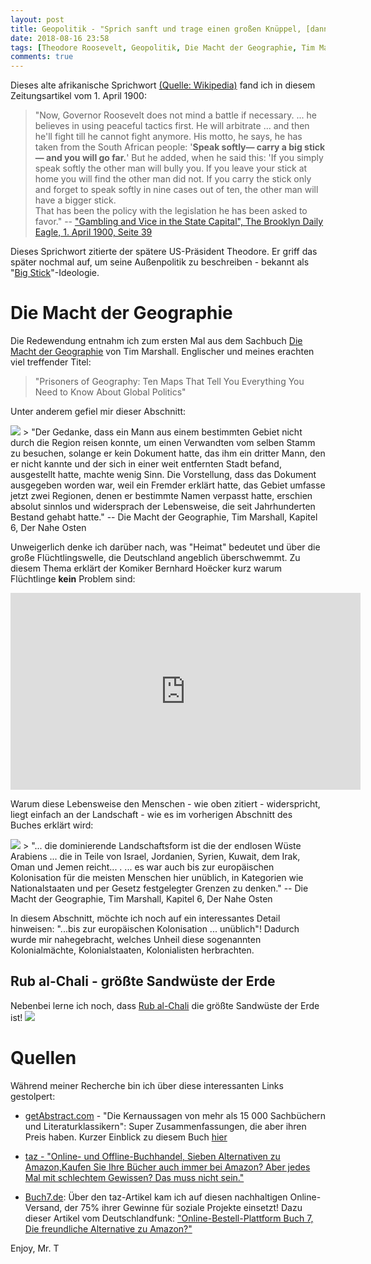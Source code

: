 ```yaml
---
layout: post
title: Geopolitik - "Sprich sanft und trage einen großen Knüppel, [dann] wirst du weit kommen."
date: 2018-08-16 23:58
tags: [Theodore Roosevelt, Geopolitik, Die Macht der Geographie, Tim Marshall, Big Stick]
comments: true
---
```


Dieses alte afrikanische Sprichwort [(Quelle: Wikipedia)](https://de.wikipedia.org/wiki/Theodore_Roosevelt#Außenpolitik) fand ich in diesem Zeitungsartikel vom 1. April 1900:

> "Now, Governor Roosevelt does not mind a battle if necessary. ... he believes in using peaceful tactics first. He will arbitrate ... and then he'll fight till he cannot fight anymore. His motto, he says, he has taken from the South African people: '**Speak softly— carry a big stick— and you will go far.**' But he added, when he said this: 'If you simply speak softly the other man will bully you. If you leave your stick at home you will find the other man did not. If you carry the stick only and forget to speak softly in nine cases out of ten, the other man will have a bigger stick.<br>
That has been the policy with the legislation he has been asked to favor."
-- [ "Gambling and Vice in the State Capital", The Brooklyn Daily Eagle, 1. April 1900, Seite 39](https://www.newspapers.com/image/50386416/?terms="speak%2Bsoftly"%2B"big%2Bstick")

Dieses Sprichwort zitierte der spätere US-Präsident Theodore. Er griff das später nochmal auf, um seine Außenpolitik zu beschreiben - bekannt als "[Big Stick](https://de.wikipedia.org/wiki/Big_Stick)"-Ideologie.

# Die Macht der Geographie

Die Redewendung entnahm ich zum ersten Mal aus dem Sachbuch [Die Macht der Geographie](https://www.swr.de/swr2/wissen/impuls-sachbuchtipps-marshall-die-macht-der-geographie/-/id=661224/did=17537270/nid=661224/1lur4bg/index.html) von Tim Marshall. Englischer und meines erachten viel treffender Titel:

> "Prisoners of Geography: Ten Maps That Tell You Everything You Need to Know About Global Politics"

Unter anderem gefiel mir dieser Abschnitt:

<img src="{{site.baseurl}}/images/2018-08-16-die-macht-der-geographie.png" class="image left">
> "Der Gedanke, dass ein Mann aus einem bestimmten Gebiet nicht durch die Region reisen konnte, um einen Verwandten vom selben Stamm zu besuchen, solange er kein Dokument hatte, das ihm ein dritter Mann, den er nicht kannte und der sich in einer weit entfernten Stadt befand, ausgestellt hatte, machte wenig Sinn. Die Vorstellung, dass das Dokument ausgegeben worden war, weil ein Fremder erklärt hatte, das Gebiet umfasse jetzt zwei Regionen, denen er bestimmte Namen verpasst hatte, erschien absolut sinnlos und widersprach der Lebensweise, die seit Jahrhunderten Bestand gehabt hatte."
-- Die Macht der Geographie, Tim Marshall, Kapitel 6, Der Nahe Osten

Unweigerlich denke ich darüber nach, was "Heimat" bedeutet und über die große Flüchtlingswelle, die Deutschland angeblich überschwemmt. Zu diesem Thema erklärt der Komiker Bernhard Hoëcker kurz warum Flüchtlinge **kein** Problem sind:

<iframe width="560" height="315" src="https://www.youtube.com/embed/uyiXR_vIIGo" frameborder="0" allow="autoplay; encrypted-media" allowfullscreen></iframe>

Warum diese Lebensweise den Menschen - wie oben zitiert - widerspricht, liegt einfach an der Landschaft - wie es im vorherigen Abschnitt des Buches erklärt wird:

<img src="{{site.baseurl}}/images/2018-08-16-Empty_quarter_german.png" class="image right">
> "... die dominierende Landschaftsform ist die der endlosen Wüste Arabiens ... die in Teile von Israel, Jordanien, Syrien, Kuwait, dem Irak, Oman und Jemen reicht... . ... es war auch bis zur europäischen Kolonisation für die meisten Menschen hier unüblich, in Kategorien wie Nationalstaaten und per Gesetz festgelegter Grenzen zu denken."
-- Die Macht der Geographie, Tim Marshall, Kapitel 6, Der Nahe Osten

In diesem Abschnitt, möchte ich noch auf ein interessantes Detail hinweisen: "...bis zur europäischen Kolonisation ... unüblich"! Dadurch wurde mir nahegebracht, welches Unheil diese sogenannten Kolonialmächte, Kolonialstaaten, Kolonialisten herbrachten.

## Rub al-Chali - größte Sandwüste der Erde
Nebenbei lerne ich noch, dass [Rub al-Chali](https://de.wikipedia.org/wiki/Rub_al-Chali) die größte Sandwüste der Erde ist!
<img src="{{site.baseurl}}/images/2018-08-16-Empty_quarter_Arabia.png" class="fit image">


# Quellen
Während meiner Recherche bin ich über diese interessanten Links gestolpert:

- [getAbstract.com](https://www.getabstract.com/de/) - "Die Kernaussagen von mehr als 15 000 Sachbüchern und Literaturklassikern": Super Zusammenfassungen, die aber ihren Preis haben. Kurzer Einblick zu diesem Buch [hier](https://www.getabstract.com/de/zusammenfassung/wirtschaft-und-politik/die-macht-der-geographie/31132)

-  [taz - "Online- und Offline-Buchhandel, Sieben Alternativen zu Amazon,Kaufen Sie Ihre Bücher auch immer bei Amazon? Aber jedes Mal mit schlechtem Gewissen? Das muss nicht sein."](http://www.taz.de/!5025935/)

- [Buch7.de](https://www.buch7.de): Über den taz-Artikel kam ich auf diesen nachhaltigen Online-Versand, der 75% ihrer Gewinne für soziale Projekte einsetzt! Dazu dieser Artikel vom Deutschlandfunk: ["Online-Bestell-Plattform Buch 7, Die freundliche Alternative zu Amazon?"](https://www.deutschlandfunkkultur.de/online-bestell-plattform-buch-7-die-freundliche-alternative.1270.de.html?dram:article_id=373906)

Enjoy, Mr. T